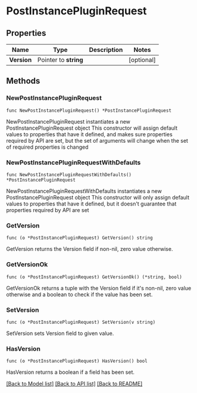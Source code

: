 # PostInstancePluginRequest

## Properties

Name | Type | Description | Notes
------------ | ------------- | ------------- | -------------
**Version** | Pointer to **string** |  | [optional] 

## Methods

### NewPostInstancePluginRequest

`func NewPostInstancePluginRequest() *PostInstancePluginRequest`

NewPostInstancePluginRequest instantiates a new PostInstancePluginRequest object
This constructor will assign default values to properties that have it defined,
and makes sure properties required by API are set, but the set of arguments
will change when the set of required properties is changed

### NewPostInstancePluginRequestWithDefaults

`func NewPostInstancePluginRequestWithDefaults() *PostInstancePluginRequest`

NewPostInstancePluginRequestWithDefaults instantiates a new PostInstancePluginRequest object
This constructor will only assign default values to properties that have it defined,
but it doesn't guarantee that properties required by API are set

### GetVersion

`func (o *PostInstancePluginRequest) GetVersion() string`

GetVersion returns the Version field if non-nil, zero value otherwise.

### GetVersionOk

`func (o *PostInstancePluginRequest) GetVersionOk() (*string, bool)`

GetVersionOk returns a tuple with the Version field if it's non-nil, zero value otherwise
and a boolean to check if the value has been set.

### SetVersion

`func (o *PostInstancePluginRequest) SetVersion(v string)`

SetVersion sets Version field to given value.

### HasVersion

`func (o *PostInstancePluginRequest) HasVersion() bool`

HasVersion returns a boolean if a field has been set.


[[Back to Model list]](../README.md#documentation-for-models) [[Back to API list]](../README.md#documentation-for-api-endpoints) [[Back to README]](../README.md)


